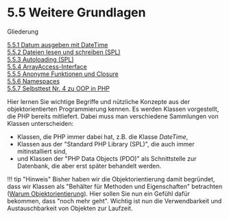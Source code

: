# 5.5 Weitere Grundlagen

Gliederung

[5.5.1 Datum ausgeben mit DateTime](5.5.1DatumausgebenmitDateTime.md)<br>
[5.5.2 Dateien lesen und schreiben (SPL)](5.5.2DateienlesenundschreibenSPL.md)<br>
[5.5.3 Autoloading (SPL)](5.5.3AutoloadingSPL.md)<br>
[5.5.4 ArrayAccess-Interface](5.5.4ArrayAccessInterface.md)<br>
[5.5.5 Anonyme Funktionen und Closure](5.5.5AnonymeFunktionenundClosure.md)<br>
[5.5.6 Namespaces](5.5.6Namespaces.md)<br>
[5.5.7 Selbsttest Nr. 4 zu OOP in PHP](5.5.7Selbsttest4zuOOPinPHP.md)


Hier lernen Sie wichtige Begriffe und nützliche Konzepte aus der objektorientierten Programmierung kennen. Es werden Klassen vorgestellt, die PHP bereits mitliefert. Dabei muss man verschiedene Sammlungen von Klassen unterscheiden:

- Klassen, die PHP immer dabei hat, z.B. die Klasse *DateTime*,
- Klassen aus der "Standard PHP Library (SPL)", die auch immer mitinstalliert sind,
- und Klassen der "PHP Data Objects (PDO)" als Schnittstelle zur Datenbank, die aber erst später behandelt werden.

!!! tip "Hinweis"
    Bisher haben wir die Objektorientierung damit begründet, dass wir Klassen als "Behälter für Methoden und Eigenschaften" betrachten ([Warum Objektorientierung](5.1WarumObjektorientierung.md)). Hier sollen Sie nun ein Gefühl dafür bekommen, dass "noch mehr geht". Wichtig ist nun die Verwendbarkeit und Austauschbarkeit von Objekten zur Laufzeit.
